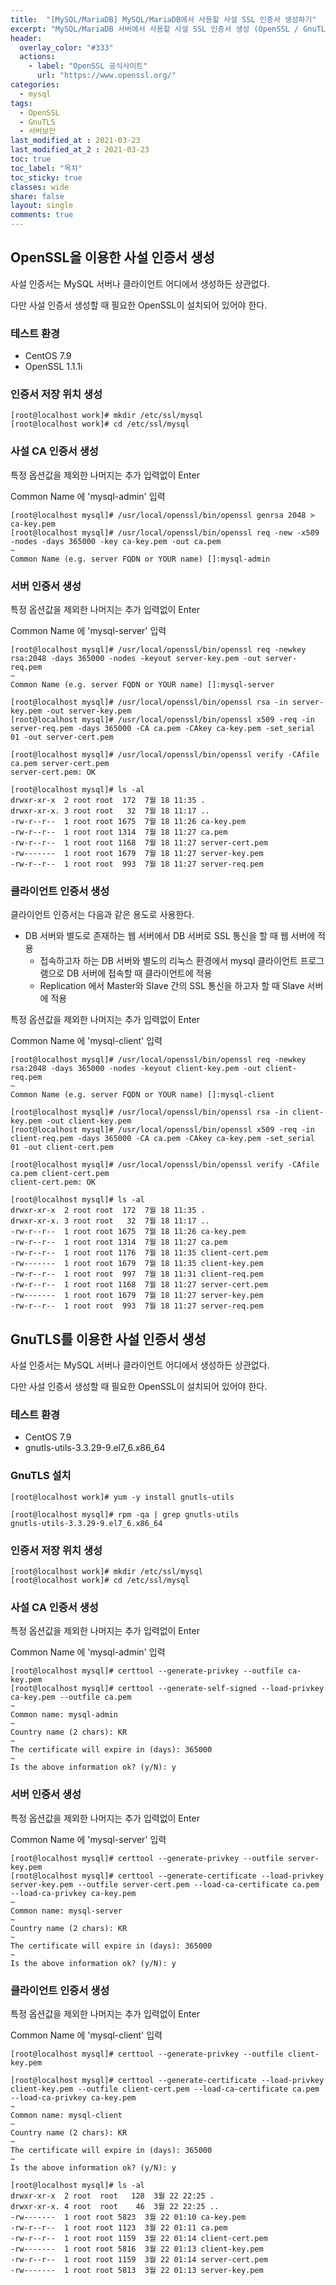 ```yaml
---
title:  "[MySQL/MariaDB] MySQL/MariaDB에서 사용할 사설 SSL 인증서 생성하기"
excerpt: "MySQL/MariaDB 서버에서 사용할 사설 SSL 인증서 생성 (OpenSSL / GnuTLS)"
header:
  overlay_color: "#333"
  actions:
    - label: "OpenSSL 공식사이트"
      url: "https://www.openssl.org/"
categories:
  - mysql
tags:
  - OpenSSL
  - GnuTLS
  - 서버보안
last_modified_at : 2021-03-23
last_modified_at_2 : 2021-03-23
toc: true
toc_label: "목차"
toc_sticky: true
classes: wide
share: false
layout: single
comments: true
---
```


## OpenSSL을 이용한 사설 인증서 생성

사설 인증서는 MySQL 서버나 클라이언트 어디에서 생성하든 상관없다.

다만 사설 인증서 생성할 때 필요한 OpenSSL이 설치되어 있어야 한다.

### 테스트 환경

- CentOS 7.9
- OpenSSL 1.1.1i

### 인증서 저장 위치 생성
```
[root@localhost work]# mkdir /etc/ssl/mysql
[root@localhost work]# cd /etc/ssl/mysql
```

### 사설 CA 인증서 생성

특정 옵션값을 제외한 나머지는 추가 입력없이 Enter

Common Name 에 'mysql-admin' 입력

```
[root@localhost mysql]# /usr/local/openssl/bin/openssl genrsa 2048 > ca-key.pem
[root@localhost mysql]# /usr/local/openssl/bin/openssl req -new -x509 -nodes -days 365000 -key ca-key.pem -out ca.pem
~
Common Name (e.g. server FQDN or YOUR name) []:mysql-admin
```

### 서버 인증서 생성

특정 옵션값을 제외한 나머지는 추가 입력없이 Enter

Common Name 에 'mysql-server' 입력

```
[root@localhost mysql]# /usr/local/openssl/bin/openssl req -newkey rsa:2048 -days 365000 -nodes -keyout server-key.pem -out server-req.pem
~
Common Name (e.g. server FQDN or YOUR name) []:mysql-server
	
[root@localhost mysql]# /usr/local/openssl/bin/openssl rsa -in server-key.pem -out server-key.pem
[root@localhost mysql]# /usr/local/openssl/bin/openssl x509 -req -in server-req.pem -days 365000 -CA ca.pem -CAkey ca-key.pem -set_serial 01 -out server-cert.pem
	
[root@localhost mysql]# /usr/local/openssl/bin/openssl verify -CAfile ca.pem server-cert.pem 
server-cert.pem: OK

[root@localhost mysql]# ls -al
drwxr-xr-x  2 root root  172  7월 18 11:35 .
drwxr-xr-x. 3 root root   32  7월 18 11:17 ..
-rw-r--r--  1 root root 1675  7월 18 11:26 ca-key.pem
-rw-r--r--  1 root root 1314  7월 18 11:27 ca.pem
-rw-r--r--  1 root root 1168  7월 18 11:27 server-cert.pem
-rw-------  1 root root 1679  7월 18 11:27 server-key.pem
-rw-r--r--  1 root root  993  7월 18 11:27 server-req.pem
```

### 클라이언트 인증서 생성

클라이언트 인증서는 다음과 같은 용도로 사용한다.

  - DB 서버와 별도로 존재하는 웹 서버에서 DB 서버로 SSL 통신을 할 때 웹 서버에 적용
	- 접속하고자 하는 DB 서버와 별도의 리눅스 환경에서 mysql 클라이언트 프로그램으로 DB 서버에 접속할 때 클라이언트에 적용
	- Replication 에서 Master와 Slave 간의 SSL 통신을 하고자 할 때 Slave 서버에 적용

특정 옵션값을 제외한 나머지는 추가 입력없이 Enter

Common Name 에 'mysql-client' 입력

```
[root@localhost mysql]# /usr/local/openssl/bin/openssl req -newkey rsa:2048 -days 365000 -nodes -keyout client-key.pem -out client-req.pem
~
Common Name (e.g. server FQDN or YOUR name) []:mysql-client
	
[root@localhost mysql]# /usr/local/openssl/bin/openssl rsa -in client-key.pem -out client-key.pem
[root@localhost mysql]# /usr/local/openssl/bin/openssl x509 -req -in client-req.pem -days 365000 -CA ca.pem -CAkey ca-key.pem -set_serial 01 -out client-cert.pem

[root@localhost mysql]# /usr/local/openssl/bin/openssl verify -CAfile ca.pem client-cert.pem 
client-cert.pem: OK

[root@localhost mysql]# ls -al
drwxr-xr-x  2 root root  172  7월 18 11:35 .
drwxr-xr-x. 3 root root   32  7월 18 11:17 ..
-rw-r--r--  1 root root 1675  7월 18 11:26 ca-key.pem
-rw-r--r--  1 root root 1314  7월 18 11:27 ca.pem
-rw-r--r--  1 root root 1176  7월 18 11:35 client-cert.pem
-rw-------  1 root root 1679  7월 18 11:35 client-key.pem
-rw-r--r--  1 root root  997  7월 18 11:31 client-req.pem
-rw-r--r--  1 root root 1168  7월 18 11:27 server-cert.pem
-rw-------  1 root root 1679  7월 18 11:27 server-key.pem
-rw-r--r--  1 root root  993  7월 18 11:27 server-req.pem
```

## GnuTLS를 이용한 사설 인증서 생성

사설 인증서는 MySQL 서버나 클라이언트 어디에서 생성하든 상관없다.

다만 사설 인증서 생성할 때 필요한 OpenSSL이 설치되어 있어야 한다.

### 테스트 환경

- CentOS 7.9
- gnutls-utils-3.3.29-9.el7_6.x86_64

### GnuTLS 설치

```
[root@localhost work]# yum -y install gnutls-utils
	
[root@localhost mysql]# rpm -qa | grep gnutls-utils
gnutls-utils-3.3.29-9.el7_6.x86_64
```

### 인증서 저장 위치 생성
```
[root@localhost work]# mkdir /etc/ssl/mysql
[root@localhost work]# cd /etc/ssl/mysql
```

### 사설 CA 인증서 생성

특정 옵션값을 제외한 나머지는 추가 입력없이 Enter

Common Name 에 'mysql-admin' 입력

```
[root@localhost mysql]# certtool --generate-privkey --outfile ca-key.pem
[root@localhost mysql]# certtool --generate-self-signed --load-privkey ca-key.pem --outfile ca.pem
~
Common name: mysql-admin
~
Country name (2 chars): KR
~
The certificate will expire in (days): 365000
~
Is the above information ok? (y/N): y
```

### 서버 인증서 생성

특정 옵션값을 제외한 나머지는 추가 입력없이 Enter

Common Name 에 'mysql-server' 입력

```
[root@localhost mysql]# certtool --generate-privkey --outfile server-key.pem
[root@localhost mysql]# certtool --generate-certificate --load-privkey server-key.pem --outfile server-cert.pem --load-ca-certificate ca.pem --load-ca-privkey ca-key.pem
~
Common name: mysql-server
~
Country name (2 chars): KR
~
The certificate will expire in (days): 365000
~
Is the above information ok? (y/N): y
```

### 클라이언트 인증서 생성

특정 옵션값을 제외한 나머지는 추가 입력없이 Enter

Common Name 에 'mysql-client' 입력

```
[root@localhost mysql]# certtool --generate-privkey --outfile client-key.pem
	
[root@localhost mysql]# certtool --generate-certificate --load-privkey client-key.pem --outfile client-cert.pem --load-ca-certificate ca.pem --load-ca-privkey ca-key.pem
~
Common name: mysql-client
~
Country name (2 chars): KR
~
The certificate will expire in (days): 365000
~
Is the above information ok? (y/N): y

[root@localhost mysql]# ls -al
drwxr-xr-x  2 root  root   128  3월 22 22:25 .
drwxr-xr-x. 4 root  root    46  3월 22 22:25 ..
-rw-------  1 root root 5823  3월 22 01:10 ca-key.pem
-rw-r--r--  1 root root 1123  3월 22 01:11 ca.pem
-rw-r--r--  1 root root 1159  3월 22 01:14 client-cert.pem
-rw-------  1 root root 5816  3월 22 01:13 client-key.pem
-rw-r--r--  1 root root 1159  3월 22 01:14 server-cert.pem
-rw-------  1 root root 5813  3월 22 01:13 server-key.pem
```
